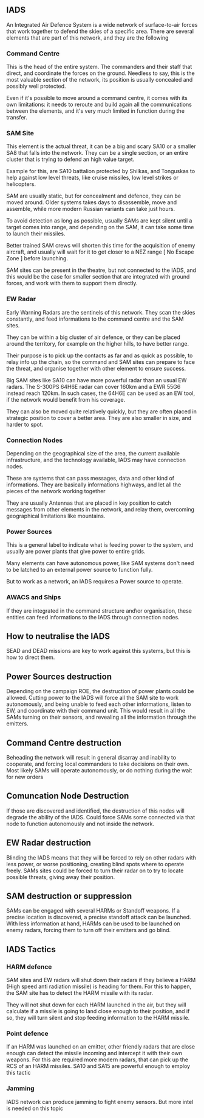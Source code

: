 ## IADS

An Integrated Air Defence System is a wide network of surface-to-air forces that work together to defend the skies of a specific area. There are several elements that are part of this network, and they are the following

### Command Centre
This is the head of the entire system. The commanders and their staff that direct, and coordinate the forces on the ground. Needless to say, this is the most valuable section of the network, its position is usually concealed and possibly well protected.

Even if it's possible to move around a command centre, it comes with its own limitations: it needs to reroute and build again all the communications between the elements, and it's very much limited in function during the transfer.

### SAM Site
This element is the actual threat, it can be a big and scary SA10 or a smaller SA8 that falls into the network.
They can be a single section, or an entire cluster that is trying to defend an high value target.

Example for this, are SA10 battalion protected by Shilkas, and Tonguskas to help against low level threats, like cruise missiles, low level strikes or helicopters.

SAM are usually static, but for concealment and defence, they can be moved around. Older systems takes days to disassemble, move and assemble, while more modern Russian variants can take just hours.

To avoid detection as long as possible, usually SAMs are kept silent until a target comes into range, and depending on the SAM, it can take some time to launch their missiles.

Better trained SAM crews will shorten this time for the acquisition of enemy aircraft, and usually will wait for it to get closer to a NEZ range [ No Escape Zone ] before launching.

SAM sites can be present in the theatre, but not connected to the IADS, and this would be the case for smaller section that are integrated with ground forces, and work with them to support them directly.

### EW Radar
Early Warning Radars are the sentinels of this network. They scan the skies constantly, and feed informations to the command centre and the SAM sites.

They can be within a big cluster of air defence, or they can be placed around the territory, for example on the higher hills, to have better range.

Their purpose is to pick up the contacts as far and as quick as possible, to relay info up the chain, so the command and SAM sites can prepare to face the threat, and organise together with other element to ensure success.

Big SAM sites like SA10 can have more powerful radar than an usual EW radars. The S-300PS 64H6E radar can cover 160km and a EWR 55G6 instead reach 120km. In such cases, the 64H6E can be used as an EW tool, if the network would benefit from his coverage.

They can also be moved quite relatively quickly, but they are often placed in strategic position to cover a better area. They are also smaller in size, and harder to spot.

### Connection Nodes
Depending on the geographical size of the area, the current available infrastructure, and the technology available, IADS may have connection nodes.

These are systems that can pass messages, data and other kind of informations. They are basically informations highways, and let all the pieces of the network working together

They are usually Antennas that are placed in key position to catch messages from other elements in the network, and relay them, overcoming geographical limitations like mountains.


### Power Sources
This is a general label to indicate what is feeding power to the system, and usually are power plants that give power to entire grids.

Many elements can have autonomous power, like SAM systems don't need to be latched to an external power source to function fully.

But to work as a network, an IADS requires a Power source to operate.

### AWACS and Ships
If they are integrated in the command structure and\or organisation, these entities can feed informations to the IADS through connection nodes.

## How to neutralise the IADS
SEAD and DEAD missions are key to work against this systems, but this is how to direct them.

## Power Sources destruction
Depending on the campaign ROE, the destruction of power plants could be allowed. Cutting power to the IADS will force all the SAM site to work autonomously, and being unable to feed each other informations, listen to EW, and coordinate with their command unit.
This would result in all the SAMs turning on their sensors, and revealing all the information through the emitters.

## Command Centre destruction
Beheading the network will result in general disarray and inability to cooperate, and forcing local commanders to take decisions on their own. Most likely SAMs will operate autonomously, or do nothing during the wait for new orders

## Comuncation Node Destruction
If those are discovered and identified, the destruction of this nodes will degrade the ability of the IADS.
Could force SAMs some connected via that node to function autonomously and not inside the network.

## EW Radar destruction
Blinding the IADS means that they will be forced to rely on other radars with less power, or worse positioning, creating blind spots where to operate freely.
SAMs sites could be forced to turn their radar on to try to locate possible threats, giving away their position.

## SAM destruction or suppression
SAMs can be engaged with several HARMs or Standoff weapons. If a precise location is discovered, a precise standoff attack can be launched. With less information at hand, HARMs can be used to be launched on enemy radars, forcing them to turn off their emitters and go blind.


## IADS Tactics

### HARM defence
SAM sites and EW radars will shut down their radars if they believe a HARM (High speed anti radiation missile) is heading for them. For this to happen, the SAM site has to detect the HARM missile with its radar.

They will not shut down for each HARM launched in the air, but they will calculate if a missile is going to land close enough to their position, and if so, they will turn silent and stop feeding information to the HARM missile.

### Point defence
If an HARM was launched on an emitter, other friendly radars that are close enough can detect the missile incoming and intercept it with their own weapons.
For this are required more modern radars, that can pick up the RCS of an HARM missiles. SA10 and SA15 are powerful enough to employ this tactic

### Jamming
IADS network can produce jamming to fight enemy sensors. But more intel is needed on this topic
